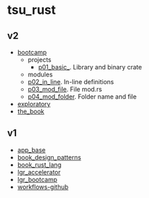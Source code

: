 # tsu_rust

## v2

- [bootcamp](v2/bootcamp)
  - projects
    - [p01_basic_](v2/p01_basic). Library and binary crate
  - modules
  - [p02_in_line](v2/p02_in_line). In-line definitions
  - [p03_mod_file](v2/p03_mod_file). File mod.rs
  - [p04_mod_folder](v2/p04_mod_folder). Folder name and file
- [exploratory](v2/exploratory)
- [the_book](v2/the_book)

## v1

- [app_base](v1/app_base)
- [book_design_patterns](v1/book_design_patterns)
- [book_rust_lang](v1/book_rust_lang)
- [lgr_accelerator](v1/lgr_accelerator)
- [lgr_bootcamp](v1/lgr_bootcamp)
- [workflows-github](v1/workflows-github)